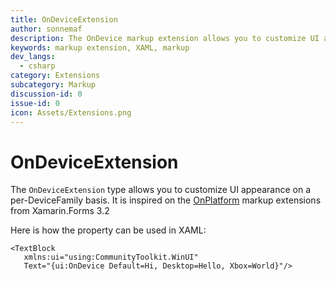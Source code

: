 ```yaml
---
title: OnDeviceExtension
author: sonnemaf
description: The OnDevice markup extension allows you to customize UI appearance on a per-DeviceFamily basis.
keywords: markup extension, XAML, markup
dev_langs:
  - csharp
category: Extensions
subcategory: Markup
discussion-id: 0
issue-id: 0
icon: Assets/Extensions.png
---
```


# OnDeviceExtension

The `OnDeviceExtension` type allows you to customize UI appearance on a per-DeviceFamily basis. It is inspired on the [OnPlatform](https://github.com/xamarin/Xamarin.Forms/issues/2608) markup extensions from Xamarin.Forms 3.2

Here is how the property can be used in XAML:

```xaml
<TextBlock
   xmlns:ui="using:CommunityToolkit.WinUI"
   Text="{ui:OnDevice Default=Hi, Desktop=Hello, Xbox=World}"/>

```


